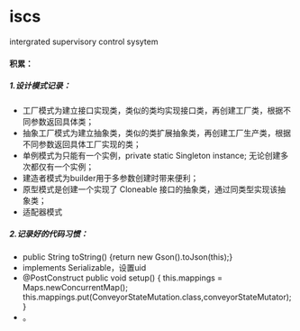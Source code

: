 # iscs
intergrated supervisory control sysytem

#### 积累：
##### 1.设计模式记录：
  - 工厂模式为建立接口实现类，类似的类均实现接口类，再创建工厂类，根据不同参数返回具体类；
  - 抽象工厂模式为建立抽象类，类似的类扩展抽象类，再创建工厂生产类，根据不同参数返回具体工厂实现的类；
  - 单例模式为只能有一个实例，private static Singleton instance;  无论创建多次都仅有一个实例；
  - 建造者模式为builder用于多参数创建时带来便利；
  - 原型模式是创建一个实现了 Cloneable 接口的抽象类，通过同类型实现该抽象类；
  - 适配器模式





##### 2.记录好的代码习惯：
 - public String toString() {return new Gson().toJson(this);}
 - implements Serializable，设置uid
 - @PostConstruct
   public void setup() {
        this.mappings = Maps.newConcurrentMap();
        this.mappings.put(ConveyorStateMutation.class,conveyorStateMutator);}
 - 。




